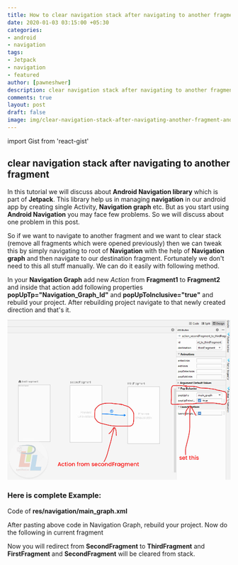 ```yaml
---
title: How to clear navigation stack after navigating to another fragment in Android
date: 2020-01-03 03:15:00 +05:30
categories:
- android
- navigation
tags:
- Jetpack
- navigation
- featured
author: [pawneshwer]
description: clear navigation stack after navigating to another fragment in android nevigation jetpack component, close previous all fragments and move to new fragment.
comments: true
layout: post
draft: false
image: img/clear-navigation-stack-after-navigating-another-fragment-android-logo.png
---
```


import Gist from 'react-gist'


clear navigation stack after navigating to another fragment
-----------------------------------------------------------

In this tutorial we will discuss about **Android Navigation library** which is part of **Jetpack**. This library help us in managing **navigation** in our android app by creating single Activity, **Navigation graph** etc. But as you start using **Android Navigation** you may face few problems. So we will discuss about one problem in this post.

So if we want to navigate to another fragment and we want to clear stack (remove all fragments which were opened previously) then we can tweak this by simply navigating to root of **Navigation** with the help of **Navigation graph** and then navigate to our destination fragment. Fortunately we don't need to this all stuff manually. We can do it easily with following method.

In your **Navigation Graph** add new _Action_ from **Fragment1** to **Fragment2** and inside that action add following properties **popUpTp="Navigation\_Graph\_Id"** and **popUpToInclusive="true"** and rebuild your project. After rebuilding project navigate to that newly created direction and that's it.

![clear navigation stack after navigating to another fragment in Android](img/clear-navigation-stack-after-navigating-another-fragment-android.jpg)

### Here is complete Example:

Code of **res/navigation/main\_graph.xml**

<Gist id='86b8545757fb08f089e24ef0cab0bcfb' />

After pasting above code in Navigation Graph, rebuild your project. Now do the following in current fragment

<Gist id='987147ad5793f1c715d6eeedbfd65dec' />

Now you will redirect from **SecondFragment** to **ThirdFragment** and **FirstFragment** and **SecondFragment** will be cleared from stack.
